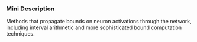 ### Mini Description

Methods that propagate bounds on neuron activations through the network, including interval arithmetic and more sophisticated bound computation techniques.
